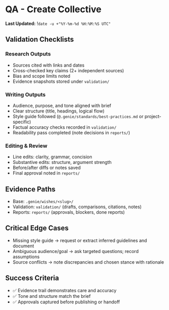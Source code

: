 # QA - Create Collective
**Last Updated:** !`date -u +"%Y-%m-%d %H:%M:%S UTC"`

## Validation Checklists

### Research Outputs
- Sources cited with links and dates
- Cross-checked key claims (2+ independent sources)
- Bias and scope limits noted
- Evidence snapshots stored under `validation/`

### Writing Outputs
- Audience, purpose, and tone aligned with brief
- Clear structure (title, headings, logical flow)
- Style guide followed (`@.genie/standards/best-practices.md` or project-specific)
- Factual accuracy checks recorded in `validation/`
- Readability pass completed (note decisions in `reports/`)

### Editing & Review
- Line edits: clarity, grammar, concision
- Substantive edits: structure, argument strength
- Before/after diffs or notes saved
- Final approval noted in `reports/`

## Evidence Paths
- Base: `.genie/wishes/<slug>/`
- Validation: `validation/` (drafts, comparisons, citations, notes)
- Reports: `reports/` (approvals, blockers, done reports)

## Critical Edge Cases
- Missing style guide → request or extract inferred guidelines and document
- Ambiguous audience/goal → ask targeted questions; record assumptions
- Source conflicts → note discrepancies and chosen stance with rationale

## Success Criteria
- ✅ Evidence trail demonstrates care and accuracy
- ✅ Tone and structure match the brief
- ✅ Approvals captured before publishing or handoff

